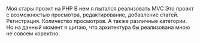 Моя стары проэкт на PHP 
В нем я пытался реализовать MVC
Это проэкт с возможностью просмотра, редактирование, добавление статей.
Регистрация.
Количество просмотров.
А также различные категории.
Но на данный момент я щитаю, что архитектура бы реализована мною не совсем коректно.
